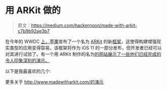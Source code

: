 # 用 ARKit 做的

> 原文：<https://medium.com/hackernoon/made-with-arkit-c7b9b92ae3b7>

在今年的 WWDC [上，苹果](https://hackernoon.com/tagged/apple)宣布了一个名为 [ARKit](https://developer.apple.com/arkit/) 的新[框架](https://hackernoon.com/tagged/framework)，这使得构建增强现实类型的应用变得容易。该框架将作为 iOS 11 的一部分发布，但开发者已经可以对其进行试验了。有一个用 ARKit 制作的名为[的网站展示了一些他们已经完成的令人印象深刻的演示。](http://www.madewitharkit.com/)

以下是我最喜欢的几个:

更多关于 http://www.madewitharkit.com/的演示
